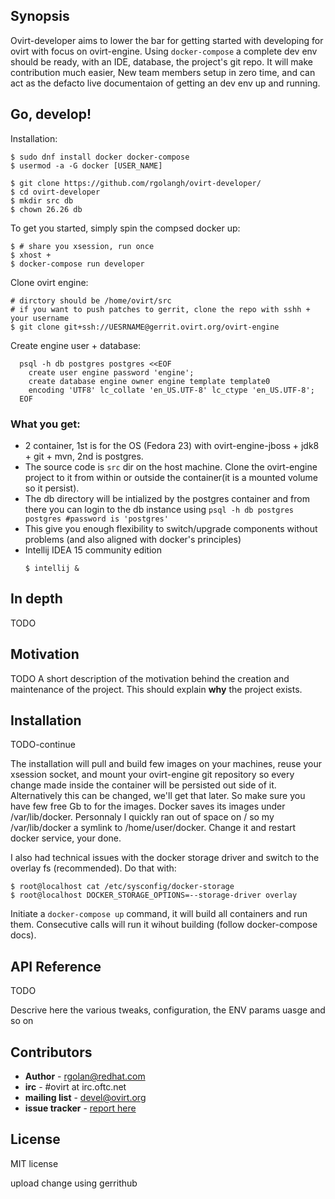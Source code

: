 ## Synopsis
Ovirt-developer aims to lower the bar for getting started with developing for ovirt with focus on ovirt-engine. Using `docker-compose` a complete dev env should be ready, with an IDE, database, the project's git repo. It will make contribution much easier, New team members setup in zero time, and can act as the defacto live documentaion of getting an dev env up and running.

## Go, develop!
Installation:
```
$ sudo dnf install docker docker-compose
$ usermod -a -G docker [USER_NAME]

$ git clone https://github.com/rgolangh/ovirt-developer/
$ cd ovirt-developer
$ mkdir src db
$ chown 26.26 db
```

To get you started, simply spin the compsed docker up:
```
$ # share you xsession, run once
$ xhost +
$ docker-compose run developer
```

Clone ovirt engine:
```
# dirctory should be /home/ovirt/src
# if you want to push patches to gerrit, clone the repo with sshh + your username
$ git clone git+ssh://UESRNAME@gerrit.ovirt.org/ovirt-engine
```

Create engine user + database:
```                                                                   
  psql -h db postgres postgres <<EOF                                  
    create user engine password 'engine';                             
    create database engine owner engine template template0            
    encoding 'UTF8' lc_collate 'en_US.UTF-8' lc_ctype 'en_US.UTF-8';  
  EOF                                                                 
```

### What you get:
- 2 container, 1st is for the OS (Fedora 23) with ovirt-engine-jboss + jdk8 + git + mvn, 2nd is postgres.
- The source code is `src` dir on the host machine. Clone the ovirt-engine project to it from within or outside the container(it is a mounted volume so it persist).
- The db directory will be intialized by the postgres container and from there you can login to the db instance using ``` psql -h db postgres postgres #password is 'postgres' ```
- This give you enough flexibility to switch/upgrade components without problems (and also aligned with docker's principles)
- Intellij IDEA 15 community edition
  ```
  $ intellij &
  ```

## In depth
TODO

## Motivation
TODO
A short description of the motivation behind the creation and maintenance of the project. This should explain **why** the project exists.

## Installation
TODO-continue

The installation will pull and build few images on your machines, reuse your xsession socket, and mount your ovirt-engine git repository so every change made inside the container will be persisted out side of it. Alternatively this can be changed, we'll get that later.
So make sure you have few free Gb to for the images. Docker saves its images under /var/lib/docker. Personnaly I quickly ran out of space on / so my /var/lib/docker a symlink to /home/user/docker. Change it and restart docker service, your done.

I also had technical issues with the docker storage driver and switch to the overlay fs (recommended). Do that with:
  ```
  $ root@localhost cat /etc/sysconfig/docker-storage
  $ root@localhost DOCKER_STORAGE_OPTIONS=--storage-driver overlay
  ```

Initiate a `docker-compose up` command, it will build all containers and run them. Consecutive calls will run it wihout building (follow docker-compose docs).


## API Reference
TODO

Descrive here the various tweaks, configuration, the ENV params uasge and so on

## Contributors

* **Author** - rgolan@redhat.com
* **irc** - #ovirt at irc.oftc.net
* **mailing list** - devel@ovirt.org
* **issue tracker** - [report here](https://github.com/rgolangh/ovirt-developer/issues)

## License

MIT license

upload change using gerrithub
